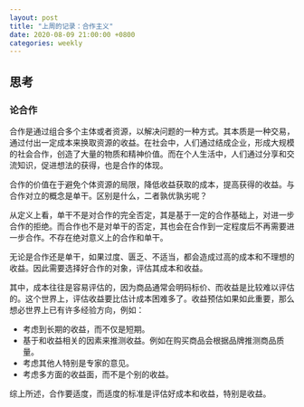 ```yaml
---
layout: post
title: "上周的记录：合作主义"
date: 2020-08-09 21:00:00 +0800
categories: weekly
---
```


## 思考

### 论合作

合作是通过组合多个主体或者资源，以解决问题的一种方式。其本质是一种交易，通过付出一定成本来换取资源的收益。在社会中，人们通过结成企业，形成大规模的社会合作，创造了大量的物质和精神价值。而在个人生活中，人们通过分享和交流知识，促进想法的获得，也是合作的体现。

合作的价值在于避免个体资源的局限，降低收益获取的成本，提高获得的收益。与合作对立的概念是单干。区别是什么，二者孰优孰劣呢？

从定义上看，单干不是对合作的完全否定，其是基于一定的合作基础上，对进一步合作的拒绝。而合作也不是对单干的否定，其也会在合作到一定程度后不再需要进一步合作。不存在绝对意义上的合作和单干。

无论是合作还是单干，如果过度、匮乏、不适当，都会造成过高的成本和不理想的收益。因此需要选择好合作的对象，评估其成本和收益。

其中，成本往往是容易评估的，因为商品通常会明码标价、而收益是比较难以评估的。这个世界上，评估收益要比估计成本困难多了。收益预估如果如此重要，那么想必世界上已有许多经验方向，例如：

- 考虑到长期的收益，而不仅是短期。
- 基于和收益相关的因素来推测收益。例如在购买商品会根据品牌推测商品质量。
- 考虑其他人特别是专家的意见。
- 考虑多方面的收益面，而不是个别的收益。

综上所述，合作要适度，而适度的标准是评估好成本和收益，特别是收益。

